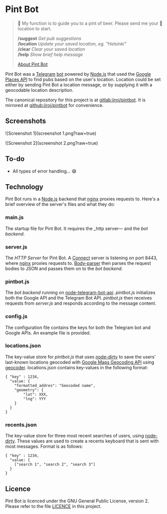 # Pint Bot

>🍻 My function is to guide you to a pint of beer. Please send me your 📍location to start. 
>
> __/suggest__ _Get pub suggestions_  
> __/location__ _Update your saved location, eg. "Helsinki"_  
> __/clear__ _Clear your saved location_  
> __/help__ _Show brief help message_
> 
> [About Pint Bot](https://github.com/iiroj/pintbot)

Pint Bot was a [Telegram](https://telegram.org) [bot](https://core.telegram.org/bots) powered by [Node.js](https://nodejs.org/en/) that used the [Google Places API](https://developers.google.com/places/) to find pubs based on the user's location. Location could be set either by sending Pint Bot a location message, or by supplying it with a geocodable location description.

The canonical repository for this project is at [gitlab:iiroj/pintbot](https://gitlab.com/iiroj/pintbot). It is mirrored at [github:iiroj/pintbot](https://github.com/iiroj/pintbot) for convenience.

## Screenshots

![Screenshot 1](screenshot 1.png?raw=true)

![Screenshot 2](screenshot 2.png?raw=true)

## To-do

- All types of error handling... 😅

## Technology

Pint Bot runs in a [Node.js](https://nodejs.org/en/) backend that [nginx](http://nginx.org) proxies requests to. Here's a brief overview of the server's files and what they do:

### main.js

The startup file for Pint Bot. It requires the _http server— and the _bot backend_.

### server.js

The _HTTP Server_ for Pint Bot. A [Connect](https://github.com/senchalabs/connect) server is listening on port 8443, where [nginx](http://nginx.org) proxies requests to. [Body-parser]() then parses the request bodies to JSON and passes them on to the _bot backend_.

### pintbot.js

The _bot backend_ running on [node-telegram-bot-api](https://github.com/yagop/node-telegram-bot-api). _pintbot.js_ initializes both the Google API and the Telegram Bot API. _pintbot.js_ then receives requests from _server.js_ and responds according to the message content.

### config.js

The configuration file contains the keys for both the Telegram bot and Google APIs. An example file is provided.

### locations.json

The key-value store for _pintbot.js_ that uses [node-dirty](https://github.com/felixge/node-dirty) to save the users' last-known locations geocoded with [Google Maps Geocoding API](https://developers.google.com/maps/documentation/geocoding/intro) using [geocoder](https://github.com/wyattdanger/geocoder). locations.json contains key-values in the following format:

    { "key" : 1234,
      "value: {
        "formatted_addres": "Geocoded name",
        "geometry": {
            "lat": XXX,
            "lng": YYY
        }
      }
    }

### recents.json

The key-value store for three most recent searches of users, using [node-dirty](https://github.com/felixge/node-dirty). These values are used to create a recents keyboard that is sent with most messages. Format is as follows:

    { "key" : 1234,
      "value: {
        ["search 1", "search 2", "search 3"]
      }
    }

## Licence

Pint Bot is licenced under the GNU General Public License, version 2. Please refer to the file [LICENCE](https://github.com/iiroj/pintbot/blob/master/LICENCE) in this project.
